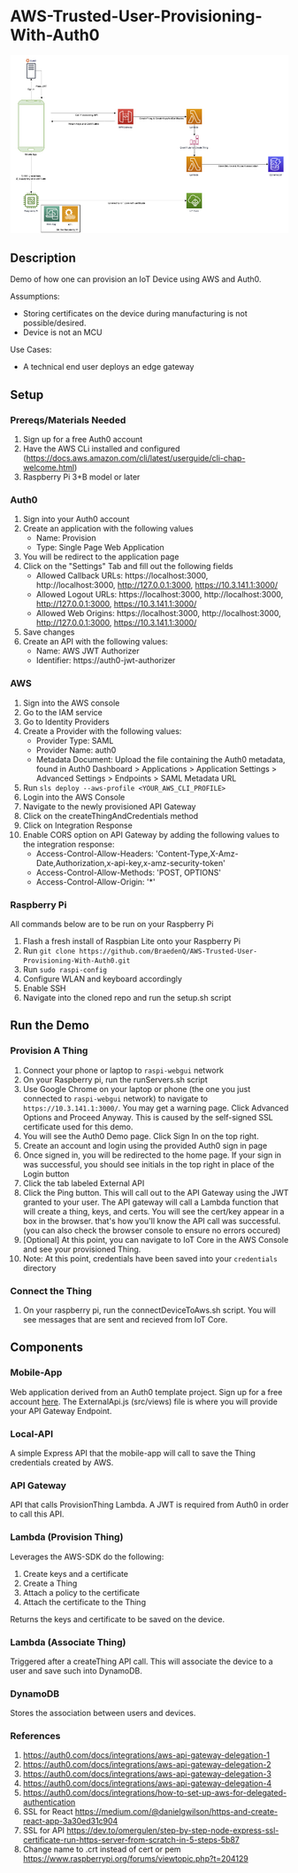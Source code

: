 # AWS-Trusted-User-Provisioning-With-Auth0
![Architecture Diagram](Auth0Arch.png)

## Description 
Demo of how one can provision an IoT Device using AWS and Auth0. 

Assumptions:
- Storing certificates on the device during manufacturing is not possible/desired.
- Device is not an MCU

Use Cases:
- A technical end user deploys an edge gateway

## Setup
### Prereqs/Materials Needed
1. Sign up for a free Auth0 account
2. Have the AWS CLi installed and configured (https://docs.aws.amazon.com/cli/latest/userguide/cli-chap-welcome.html)
3. Raspberry Pi 3+B model or later


### Auth0
1. Sign into your Auth0 account
2. Create an application with the following values
    - Name: Provision
    - Type: Single Page Web Application
3. You will be redirect to the application page
4. Click on the "Settings" Tab and fill out the following fields
    - Allowed Callback URLs: https://localhost:3000, http://localhost:3000, http://127.0.0.1:3000, https://10.3.141.1:3000/
    - Allowed Logout URLs: https://localhost:3000, http://localhost:3000, http://127.0.0.1:3000, https://10.3.141.1:3000/
    - Allowed Web Origins: https://localhost:3000, http://localhost:3000, http://127.0.0.1:3000, https://10.3.141.1:3000/
5. Save changes
6. Create an API with the following values:
    - Name: AWS JWT Authorizer
    - Identifier: https://auth0-jwt-authorizer

### AWS 
1. Sign into the AWS console
2. Go to the IAM service
3. Go to Identity Providers 
4. Create a Provider with the following values:
    - Provider Type: SAML
    - Provider Name: auth0
    - Metadata Document: Upload the file containing the Auth0 metadata, found in Auth0 Dashboard > Applications > Application Settings > Advanced Settings > Endpoints > SAML Metadata URL
5. Run `sls deploy --aws-profile <YOUR_AWS_CLI_PROFILE>`
6. Login into the AWS Console
7. Navigate to the newly provisioned API Gateway
8. Click on the createThingAndCredentials method
9. Click on Integration Response
10. Enable CORS option on API Gateway by adding the following values to the integration response:
    - Access-Control-Allow-Headers: 'Content-Type,X-Amz-Date,Authorization,x-api-key,x-amz-security-token'
    - Access-Control-Allow-Methods: 'POST, OPTIONS'
    - Access-Control-Allow-Origin: '*'

### Raspberry Pi
All commands below are to be run on your Raspberry Pi
1. Flash a fresh install of Raspbian Lite onto your Raspberry Pi
2. Run `git clone https://github.com/BraedenQ/AWS-Trusted-User-Provisioning-With-Auth0.git`
3. Run `sudo raspi-config`
4. Configure WLAN and keyboard accordingly
5. Enable SSH
6. Navigate into the cloned repo and run the setup.sh script




## Run the Demo

### Provision A Thing
1. Connect your phone or laptop to `raspi-webgui` network
2. On your Raspberry pi, run the runServers.sh script
3. Use Google Chrome on your laptop or phone (the one you just connected to `raspi-webgui` network) to navigate to `https://10.3.141.1:3000/`. You may get a warning page. Click Advanced Options and Proceed Anyway. This is caused by the self-signed SSL certificate used for this demo.
4. You will see the Auth0 Demo page. Click Sign In on the top right.
5. Create an account and login using the provided Auth0 sign in page
6. Once signed in, you will be redirected to the home page. If your sign in was successful, you should see initials in the top right in place of the Login button
7. Click the tab labeled External API
8. Click the Ping button. This will call out to the API Gateway using the JWT granted to your user. The API gateway will call a Lambda function that will create a thing, keys, and certs. You will see the cert/key appear in a box in the browser. that's how you'll know the API call was successful. (you can also check the browser console to ensure no errors occured)
9. [Optional] At this point, you can navigate to IoT Core in the AWS Console and see your provisioned Thing.
10. Note: At this point, credentials have been saved into your `credentials` directory
### Connect the Thing
1. On your raspberry pi, run the connectDeviceToAws.sh script. You will see messages that are sent and recieved from IoT Core.


## Components

### Mobile-App
Web application derived from an Auth0 template project. Sign up for a free account [here](https://auth0.com/signup). The ExternalApi.js (src/views) file is where you will provide your API Gateway Endpoint.

### Local-API
A simple Express API that the mobile-app will call to save the Thing credentials created by AWS.

### API Gateway
API that calls ProvisionThing Lambda. A JWT is required from Auth0 in order to call this API.

### Lambda (Provision Thing)
Leverages the AWS-SDK do the following:
1) Create keys and a certificate
2) Create a Thing
3) Attach a policy to the certificate
4) Attach the certificate to the Thing

Returns the keys and certificate to be saved on the device.

### Lambda (Associate Thing)
Triggered after a createThing API call. This will associate the device to a user and save such into DynamoDB.

### DynamoDB
Stores the association between users and devices.

### References
1. https://auth0.com/docs/integrations/aws-api-gateway-delegation-1
2. https://auth0.com/docs/integrations/aws-api-gateway-delegation-2
3. https://auth0.com/docs/integrations/aws-api-gateway-delegation-3
4. https://auth0.com/docs/integrations/aws-api-gateway-delegation-4
5. https://auth0.com/docs/integrations/how-to-set-up-aws-for-delegated-authentication
6. SSL for React https://medium.com/@danielgwilson/https-and-create-react-app-3a30ed31c904
7. SSL for API https://dev.to/omergulen/step-by-step-node-express-ssl-certificate-run-https-server-from-scratch-in-5-steps-5b87
8. Change name to .crt instead of cert or pem https://www.raspberrypi.org/forums/viewtopic.php?t=204129